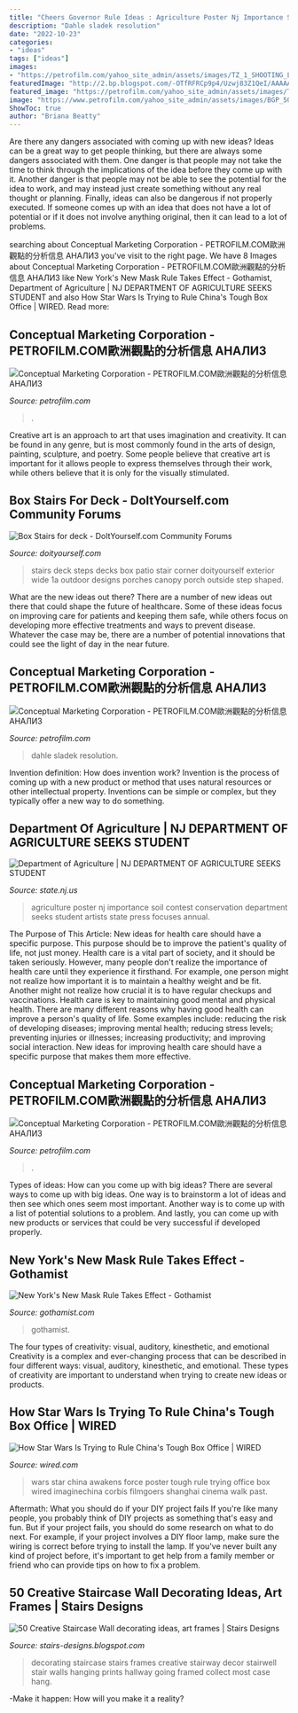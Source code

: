```yaml
---
title: "Cheers Governor Rule Ideas : Agriculture Poster Nj Importance Soil Contest Conservation Department Seeks Student Artists State Press Focuses Annual"
description: "Dahle sladek resolution"
date: "2022-10-23"
categories:
- "ideas"
tags: ["ideas"]
images:
- "https://petrofilm.com/yahoo_site_admin/assets/images/TZ_1_SHOOTING_LAND_69.154135950_std.JPG"
featuredImage: "http://2.bp.blogspot.com/-OTfRFRCp9p4/Uzwj83Z1QeI/AAAAAAAACuA/cADezsPYGrQ/s1600/staircase-wall-decorating-ideas-1+(23).jpg"
featured_image: "https://petrofilm.com/yahoo_site_admin/assets/images/TZ_1_SHOOTING_LAND_69.154135950_std.JPG"
image: "https://www.petrofilm.com/yahoo_site_admin/assets/images/BGP_504_57.154143012_std.JPG"
ShowToc: true
author: "Briana Beatty"
---
```



Are there any dangers associated with coming up with new ideas?
Ideas can be a great way to get people thinking, but there are always some dangers associated with them. One danger is that people may not take the time to think through the implications of the idea before they come up with it. Another danger is that people may not be able to see the potential for the idea to work, and may instead just create something without any real thought or planning. Finally, ideas can also be dangerous if not properly executed. If someone comes up with an idea that does not have a lot of potential or if it does not involve anything original, then it can lead to a lot of problems.

	

		
searching about Conceptual Marketing Corporation - PETROFILM.COM﻿歐洲觀點的分析信息 АНАЛИЗ you've visit to the right page. We have 8 Images about Conceptual Marketing Corporation - PETROFILM.COM﻿歐洲觀點的分析信息 АНАЛИЗ like New York&#039;s New Mask Rule Takes Effect - Gothamist, Department of Agriculture | NJ DEPARTMENT OF AGRICULTURE SEEKS STUDENT and also How Star Wars Is Trying to Rule China&#039;s Tough Box Office | WIRED. Read more:
		
    
## Conceptual Marketing Corporation - PETROFILM.COM﻿歐洲觀點的分析信息 АНАЛИЗ

<img loading=lazy src="https://petrofilm.com/yahoo_site_admin/assets/images/_new_2.3442430_std.jpg" onerror="this.onerror=null;this.src='https://tse2.mm.bing.net/th?id=OIP.aWW7dbAq-l-Ao3E8eOc4MAHaFX&amp;pid=15.1';" alt="Conceptual Marketing Corporation - PETROFILM.COM﻿歐洲觀點的分析信息 АНАЛИЗ">

_Source: petrofilm.com_

>. 

	

Creative art is an approach to art that uses imagination and creativity. It can be found in any genre, but is most commonly found in the arts of design, painting, sculpture, and poetry. Some people believe that creative art is important for it allows people to express themselves through their work, while others believe that it is only for the visually stimulated.

    
## Box Stairs For Deck - DoItYourself.com Community Forums

<img loading=lazy src="https://www.doityourself.com/forum/attachments/decks-patios-porches-walkways-driveways-stairs-steps-docks/67969d1467580611-box-stairs-deck-1a.jpg" onerror="this.onerror=null;this.src='https://tse3.mm.bing.net/th?id=OIP.ErSZOMUQAfOEZbLrv8H8CwAAAA&amp;pid=15.1';" alt="Box Stairs for deck - DoItYourself.com Community Forums">

_Source: doityourself.com_

>stairs deck steps decks box patio stair corner doityourself exterior wide 1a outdoor designs porches canopy porch outside step shaped. 

	

What are the new ideas out there?
There are a number of new ideas out there that could shape the future of healthcare. Some of these ideas focus on improving care for patients and keeping them safe, while others focus on developing more effective treatments and ways to prevent disease. Whatever the case may be, there are a number of potential innovations that could see the light of day in the near future.

    
## Conceptual Marketing Corporation - PETROFILM.COM﻿歐洲觀點的分析信息 АНАЛИЗ

<img loading=lazy src="https://www.petrofilm.com/yahoo_site_admin/assets/images/BGP_504_57.154143012_std.JPG" onerror="this.onerror=null;this.src='https://tse3.mm.bing.net/th?id=OIP.PhT4CfZGYqQLHrySCd_qgAEgDY&amp;pid=15.1';" alt="Conceptual Marketing Corporation - PETROFILM.COM﻿歐洲觀點的分析信息 АНАЛИЗ">

_Source: petrofilm.com_

>dahle sladek resolution. 

	

Invention definition: How does invention work?
Invention is the process of coming up with a new product or method that uses natural resources or other intellectual property. Inventions can be simple or complex, but they typically offer a new way to do something.

    
## Department Of Agriculture | NJ DEPARTMENT OF AGRICULTURE SEEKS STUDENT

<img loading=lazy src="https://www.state.nj.us/agriculture/images/press/07posterwinner.jpg" onerror="this.onerror=null;this.src='https://tse2.mm.bing.net/th?id=OIP.a4niBlr7fSQzuZF8VgR-bgAAAA&amp;pid=15.1';" alt="Department of Agriculture | NJ DEPARTMENT OF AGRICULTURE SEEKS STUDENT">

_Source: state.nj.us_

>agriculture poster nj importance soil contest conservation department seeks student artists state press focuses annual. 

	

The Purpose of This Article: New ideas for health care should have a specific purpose. This purpose should be to improve the patient's quality of life, not just money.
Health care is a vital part of society, and it should be taken seriously. However, many people don't realize the importance of health care until they experience it firsthand. For example, one person might not realize how important it is to maintain a healthy weight and be fit. Another might not realize how crucial it is to have regular checkups and vaccinations. Health care is key to maintaining good mental and physical health. There are many different reasons why having good health can improve a person's quality of life. Some examples include: reducing the risk of developing diseases; improving mental health; reducing stress levels; preventing injuries or illnesses; increasing productivity; and improving social interaction. New ideas for improving health care should have a specific purpose that makes them more effective.

    
## Conceptual Marketing Corporation - PETROFILM.COM﻿歐洲觀點的分析信息 АНАЛИЗ

<img loading=lazy src="https://petrofilm.com/yahoo_site_admin/assets/images/TZ_1_SHOOTING_LAND_69.154135950_std.JPG" onerror="this.onerror=null;this.src='https://tse3.mm.bing.net/th?id=OIP.dyjxCQvtY18o7dDLbHYEkAAAAA&amp;pid=15.1';" alt="Conceptual Marketing Corporation - PETROFILM.COM﻿歐洲觀點的分析信息 АНАЛИЗ">

_Source: petrofilm.com_

>. 

	

Types of ideas: How can you come up with big ideas?
There are several ways to come up with big ideas. One way is to brainstorm a lot of ideas and then see which ones seem most important. Another way is to come up with a list of potential solutions to a problem. And lastly, you can come up with new products or services that could be very successful if developed properly.

    
## New York&#039;s New Mask Rule Takes Effect - Gothamist

<img loading=lazy src="https://cms.prod.nypr.digital/images/303557/fill-1200x650/" onerror="this.onerror=null;this.src='https://tse1.mm.bing.net/th?id=OIP.eFFnlsFfOjXei1uMiNDABwHaEA&amp;pid=15.1';" alt="New York&#039;s New Mask Rule Takes Effect - Gothamist">

_Source: gothamist.com_

>gothamist. 

	

The four types of creativity: visual, auditory, kinesthetic, and emotional
Creativity is a complex and ever-changing process that can be described in four different ways: visual, auditory, kinesthetic, and emotional. These types of creativity are important to understand when trying to create new ideas or products.

    
## How Star Wars Is Trying To Rule China&#039;s Tough Box Office | WIRED

<img loading=lazy src="https://media.wired.com/photos/592743dfac01987bf0138fa6/master/w_1920,c_limit/star-wars-china-42-81053772.jpg" onerror="this.onerror=null;this.src='https://tse1.mm.bing.net/th?id=OIP.I5i9lVb9gS6oxR8NYweeAgHaFj&amp;pid=15.1';" alt="How Star Wars Is Trying to Rule China&#039;s Tough Box Office | WIRED">

_Source: wired.com_

>wars star china awakens force poster tough rule trying office box wired imaginechina corbis filmgoers shanghai cinema walk past. 

	

Aftermath: What you should do if your DIY project fails
If you're like many people, you probably think of DIY projects as something that's easy and fun. But if your project fails, you should do some research on what to do next. For example, if your project involves a DIY floor lamp, make sure the wiring is correct before trying to install the lamp. If you've never built any kind of project before, it's important to get help from a family member or friend who can provide tips on how to fix a problem.

    
## 50 Creative Staircase Wall Decorating Ideas, Art Frames | Stairs Designs

<img loading=lazy src="http://2.bp.blogspot.com/-OTfRFRCp9p4/Uzwj83Z1QeI/AAAAAAAACuA/cADezsPYGrQ/s1600/staircase-wall-decorating-ideas-1+(23).jpg" onerror="this.onerror=null;this.src='https://tse2.mm.bing.net/th?id=OIP.I2yugB70LxG6oaHDLu0kZQHaLH&amp;pid=15.1';" alt="50 Creative Staircase Wall decorating ideas, art frames | Stairs Designs">

_Source: stairs-designs.blogspot.com_

>decorating staircase stairs frames creative stairway decor stairwell stair walls hanging prints hallway going framed collect most case hang. 

	

-Make it happen: How will you make it a reality?

